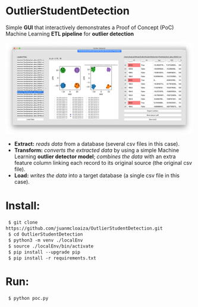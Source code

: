 # OutlierStudentDetection

Simple **GUI** that interactively demonstrates a Proof of Concept (PoC) Machine Learning **ETL pipeline** for **outlier detection**

![Screenshot](./Screenshot.png)

 - **Extract:** *reads data* from a database (several csv files in this case).
 - **Transform:** *converts the extracted data* by using a simple Machine Learning **outlier detector model**; *combines the data* with an extra feature column linking each record to its original source (the original csv file).
 - **Load:** *writes the data* into a target database (a single csv file in this case).

# Install:
```
 $ git clone https://github.com/juanmcloaiza/OutlierStudentDetection.git
 $ cd OutlierStudentDetection
 $ python3 -m venv ./localEnv
 $ source ./localEnv/bin/activate
 $ pip install --upgrade pip
 $ pip install -r requirements.txt  
```

# Run:
```
 $ python poc.py
```
